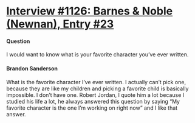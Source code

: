 # [Interview #1126: Barnes & Noble (Newnan), Entry #23](https://www.theoryland.com/intvmain.php?i=1126#23)

#### Question

I would want to know what is your favorite character you’ve ever written.

#### Brandon Sanderson

What is the favorite character I’ve ever written. I actually can’t pick one, because they are like my children and picking a favorite child is basically impossible. I don’t have one. Robert Jordan, I quote him a lot because I studied his life a lot, he always answered this question by saying “My favorite character is the one I’m working on right now” and I like that answer.

